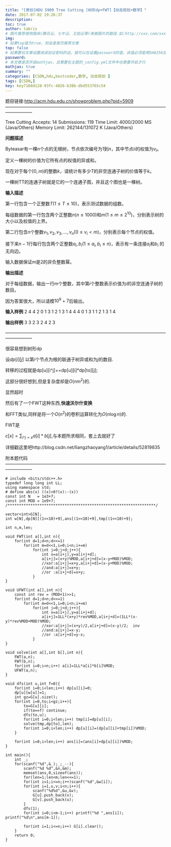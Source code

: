 ```yaml
---
title: "[原创]HDU 5909 Tree Cutting [树形dp+FWT]【动态规划+数学】"
date: 2017-07-02 19:26:37
description:
toc: true
author: tabris
# 图片推荐使用图床(腾讯云、七牛云、又拍云等)来做图片的路径.如:http://xxx.com/xxx.jpg
img:
# 如果top值为true，则会是首页推荐文章
top: false
# 如果要对文章设置阅读验证密码的话，就可以在设置password的值，该值必须是用SHA256加密后的密码，防止被他人识破
password:
# 本文章是否开启mathjax，且需要在主题的_config.yml文件中也需要开启才行
mathjax: true
summary: ""
categories: [CSDN,hdu,bestcoder,数学, 动态规划 ]
tags: [CSDN,]
key: key7168d128-93fc-4826-b38b-dbd553765c54
---
```


题目链接:http://acm.hdu.edu.cn/showproblem.php?pid=5909
——————————————————————————————————————————

Tree Cutting  Accepts: 14   Submissions: 119
 Time Limit: 4000/2000 MS (Java/Others)   Memory Limit: 262144/131072 K (Java/Others)

**问题描述**

Byteasar有一棵$n$个点的无根树，节点依次编号为$1$到$n$，其中节点ii的权值为$v_i$。

定义一棵树的价值为它所有点的权值的异或和。

现在对于每个$[0,m)$的整数$k$，请统计有多少$T$的非空连通子树的价值等于$k$。

一棵树TT的连通子树就是它的一个连通子图，并且这个图也是一棵树。

**输入描述**

第一行包含一个正整数$T(1\leq T\leq10)$，表示测试数据的组数。

每组数据的第一行包含两个正整数$n(n\leq 1000)$和$m(1\leq m\leq 2^{10})$，分别表示树的大小以及权值的上界。

第二行包含$n$个整数$v_1,v_2,v_3,...,v_n(0\leq v_i < m)$，分别表示每个节点的权值。

接下来$n-1$行每行包含两个正整数$a_i,b_i(1\leq a_i,b_i\leq n)$，表示有一条连接$a_i$和$b_i$
​​ 的无向边。

输入数据保证$m$是$2$的非负整数幂。

**输出描述**

对于每组数据，输出一行$m$个整数，其中第$i$个整数表示价值为$i$的非空连通子树的数目。

因为答案很大，所以请模$10^9+7$后输出。

**输入样例**
2
4 4
2 0 1 3
1 2
1 3
1 4
4 4
0 1 3 1
1 2
1 3
1 4

**输出样例**
3 3 2 3
2 4 2 3

——————————————————————————————————————————

很容易想到树形dp

设$dp[i][j]$   以第$i$个节点为根的联通子树异或和为$j$的数目.

转移的过程就是dp[u][i^j]+=dp[u][i]*dp[to][j];

这部分很好想到,但是复杂度却是$O(nm^2)$的.

显然超时

然后有了一个FWT这种东西,**快速沃尔什变换**

和FFT类似,同样是将一个$O(n^2)$的卷积运算转化为$O(n\log n)$的.

FWT是

$c[x] = \displaystyle\sum_{i  \^ j=x} a[i]*b[j]$,与本题所求相同，套上去就好了

详细戳这里吧http://blog.csdn.net/liangzhaoyang1/article/details/52819835


附本题代码
——————————————————————————————————————————
```
# include <bits/stdc++.h>
typedef long long int LL;
using namespace std;
# define abs(x) ((x)>0?(x):-(x))
const int N   = 1e3+7;
const int MOD = 1e9+7;
/*****************************************************************/

vector<int>G[N];
int w[N],dp[N][(1<<10)+9],ans[(1<<10)+9],tmp[(1<<10)+9];

int n,m,len;

void FWT(int a[],int n){
    for(int d=1;d<n;d<<=1)
        for(int m=d<<1,i=0;i<n;i+=m)
            for(int j=0;j<d;j++){
                int x=a[i+j],y=a[i+j+d];
                a[i+j]=(x+y)%MOD,a[i+j+d]=(x-y+MOD)%MOD;
                //xor:a[i+j]=x+y,a[i+j+d]=(x-y+MOD)%MOD;
                //and:a[i+j]=x+y;
                //or :a[i+j+d]=x+y;
            }
}

void UFWT(int a[],int n){
    const int rev = (MOD+1)>>1;
    for(int d=1;d<n;d<<=1)
        for(int m=d<<1,i=0;i<n;i+=m)
            for(int j=0;j<d;j++){
                int x=a[i+j],y=a[i+j+d];
                a[i+j]=1LL*(x+y)*rev%MOD,a[i+j+d]=(1LL*(x-y)*rev%MOD+MOD)%MOD;
                //xor:a[i+j]=(x+y)/2,a[i+j+d]=(x-y)/2;  inv
                //and:a[i+j]=x-y;
                //or :a[i+j+d]=y-x;
            }
}

void solve(int a[],int b[],int n){
    FWT(a,n);
    FWT(b,n);
    for(int i=0;i<n;i++) a[i]=1LL*a[i]*b[i]%MOD;
    UFWT(a,n);
}

void dfs(int u,int f=0){
    for(int i=0;i<len;i++) dp[u][i]=0;
    dp[u][w[u]]=1;
    int gz=G[u].size();
    for(int i=0,to;i<gz;i++){
        to=G[u][i];
        if(to==f) continue;
        dfs(to,u);
        for(int i=0;i<len;i++) tmp[i]=dp[u][i];
        solve(tmp,dp[to],len);
        for(int i=0;i<len;i++) dp[u][i]=(dp[u][i]+tmp[i])%MOD;
    }

    for(int i=0;i<len;i++) ans[i]=(ans[i]+dp[u][i])%MOD;
}

int main(){
    int _;
    for(scanf("%d",&_);_;_--){
        scanf("%d %d",&n,&m);
        memset(ans,0,sizeof(ans));
        for(len=1;len<m;len<<=1);
        for(int i=1;i<=n;i++)scanf("%d",&w[i]);
        for(int i=1,u,v;i<n;i++){
            scanf("%d%d",&u,&v);
            G[u].push_back(v);
            G[v].push_back(u);
        }
        dfs(1);
        for(int i=0;i<m-1;i++) printf("%d ",ans[i]); printf("%d\n",ans[m-1]);

        for(int i=1;i<=n;i++) G[i].clear();
    }
    return 0;
}

```